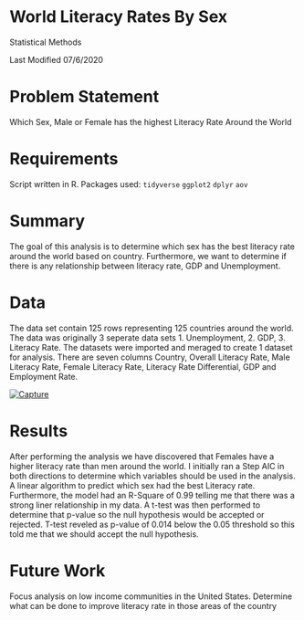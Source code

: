 # World Literacy Rates By Sex 

Statistical Methods

Last Modified 07/6/2020

# Problem Statement 

Which Sex, Male or Female has the highest Literacy Rate Around the World

# Requirements

Script written in R. Packages used: ``tidyverse`` ``ggplot2`` ``dplyr`` ``aov``

# Summary

The goal of this analysis is to determine which sex has the best literacy rate around the world based on country. Furthermore, we want to determine if there is any relationship between literacy rate, GDP and Unemployment.

# Data

The data set contain 125 rows representing 125 countries around the world. The data was originally 3 seperate data sets 1. Unemployment, 2. GDP, 3. Literacy Rate. The datasets were imported and meraged to create 1 dataset for analysis. There are seven columns Country, Overall Literacy Rate, Male Literacy Rate, Female Literacy Rate, Literacy Rate Differential, GDP and Employment Rate. 

<a href="https://ibb.co/84PwdjQ"><img src="https://i.ibb.co/zHPg7St/Capture.png" alt="Capture" border="0"></a>

# Results

After performing the analysis we have discovered that Females have a higher literacy rate than men around the world. I initially ran a Step AIC in both directions to determine which variables should be used in the analysis. A linear algorithm to predict which sex had the best Literacy rate. Furthermore, the model had an R-Square of 0.99 telling me that there was a strong liner relationship in my data. A t-test was then performed to determine that p-value so the null hypothesis would be accepted or rejected. T-test reveled as p-value of 0.014 below the 0.05 threshold so this told me that we should accept the null hypothesis. 


# Future Work 

Focus analysis on low income communities in the United States. Determine what can be done to improve literacy rate in those areas of the country  
